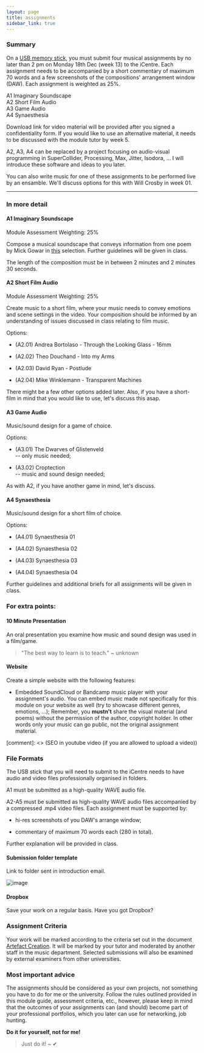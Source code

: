 ```yaml
---
layout: page
title: assignments
sidebar_link: true
---
```



### Summary
On a [USB memory stick](https://www.amazon.co.uk/s/ref=sr_st_price-asc-rank?keywords=usb+memory+stick&rh=i%3Aaps%2Ck%3Ausb+memory+stick&qid=1504191812&sort=price-asc-rank), you must submit four musical assignments by no later than 2 pm on Monday 18th Dec (week 13) to the iCentre. Each assignment needs to be accompanied by a short commentary of maximum 70 words and a few screenshots of the compositions' arrangement window (DAW). Each assignment is weighted as 25%.

A1 Imaginary Soundscape   
A2 Short Film Audio  
A3 Game Audio   
A4 Synaesthesia  

Download link for video material will be provided after you signed a confidentiality form. If you would like to use an alternative material, it needs to be discussed with the module tutor by week 5. 

A2, A3, A4 can be replaced by a project focusing on audio-visual programming in SuperCollider, Processing, Max, Jitter, Isodora, ... I will introduce these software and ideas to you later. 

You can also write music for one of these assignments to be performed live by an ensamble. We'll discuss options for this with Will Crosby in week 01. 

---

### In more detail 

#### A1 Imaginary Soundscape

Module Assessment Weighting: 25%

Compose a musical soundscape that conveys information from one poem by Mick Gowar in [this](https://www.dropbox.com/s/5zhrs26ca2g2f8s/Mick%20Gowar%20-%20Selected%20Poems%20for%20M4MI2017.pdf?dl=0) selection. Further guidelines will be given in class. 

The length of the composition must be in between 2 minutes and 2 minutes 30 seconds. 

#### A2 Short Film Audio

Module Assessment Weighting: 25%

Create music to a short film, where your music needs to convey emotions and scene settings in the video. Your composition should be informed by an understanding of issues discussed in class relating to film music.

Options:     

* (A2.01) Andrea Bortolaso - Through the Looking Glass - 16mm

* (A2.02) Theo Douchand - Into my Arms

* (A2.03) David Ryan - Postlude

* (A2.04) Mike Winklemann - Transparent Machines

There might be a few other options added later. Also, if you have a short-film in mind that you would like to use, let's discuss this asap. 


#### A3 Game Audio
Music/sound design for a game of choice.    

Options:  

* (A3.01) The Dwarves of Glistenveld   
-- only music needed;

* (A3.02) Croptection   
-- music and sound design needed;

As with A2, if you have another game in mind, let's discuss. 

#### A4 Synaesthesia
Music/sound design for a short film of choice.   

Options:   

* (A4.01) Synaesthesia 01

* (A4.02) Synaesthesia 02

* (A4.03) Synaesthesia 03

* (A4.04) Synaesthesia 04

Further guidelines and additional briefs for all assignments will be given in class. 

### For extra points:

#### 10 Minute Presentation
An oral presentation you examine how music and sound design was used in a film/game. 

> "The best way to learn is to teach." ~ unknown

#### Website   
Create a simple website with the following features:

* Embedded SoundCloud or Bandcamp music player with your assignment's audio. You can embed music made not specifically for this module on your website as well (try to showcase different genres, emotions, ...); Remember, you **mustn't** share the visual material (and poems) without the permission of the author, copyright holder. In other words only your music can go public, not the original assignment material. 

[comment]: <> (SEO in youtube video (if you are allowed to upload a video))

### File Formats

The USB stick that you will need to submit to the iCentre needs to have audio and video files professionally organised in folders. 

A1 must be submitted as a high-quality WAVE audio file. 

A2-A5 must be submitted as high-quality WAVE audio files accompanied by a compressed .mp4 video files.
Each assignment must be supported by:

* hi-res screenshots of you DAW's arrange window;

* commentary of maximum 70 words each (280 in total). 

Further explanation will be provided in class. 

#### Submission folder template

Link to folder sent in introduction email. 

![image](http://www.tedor.info/extra/Images/dropbox%20dowload.jpg)

#### Dropbox

Save your work on a regular basis. Have you got Dropbox? 

### Assignment Criteria
Your work will be marked according to the criteria set out in the document [Artefact Creation](http://web.anglia.ac.uk/anet/faculties/alss/public/Artefact%20Creation.pdf). It will be marked by your tutor and moderated by another staff in the music department. Selected submissions will also be examined by external examiners from other universities.


### Most important advice

The assignments should be considered as your own projects, not something you have to do for me or the university. Follow the rules outlined provided in this module guide, assessment criteria, etc., however, please keep in mind that the outcomes of your assignments can (and should) become part of your professional portfolios, which you later can use for networking, job hunting. 

**Do it for yourself, not for me!**

> Just do it! ~ ✔

